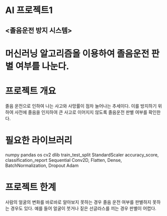 # AI 프로젝트1
## **<졸음운전 방지 시스템>**
# 머신러닝 알고리즘을 이용하여 졸음운전 판별 여부를 나눈다.

# 프로젝트 개요
졸음 운전으로 인하여 나는 사고와 사망률이 점차 늘어나는 추세이다. 이를 방지하기 위하여 사전에 졸음을 인지하여 큰 사고로 이어지지 않도록 졸음운전 판별 여부를 확인한다.

# 필요한 라이브러리
numpy
pandas
os
cv2
dlib
train_test_split
StandardScaler
accuracy_score, classification_report
Sequential
Conv2D, Flatten, Dense, BatchNormalization, Dropout
Adam

# 프로젝트 한계
사람의 얼굴의 변화를 바로바로 알아보지 못하는 경우 졸음 운전 여부를 판별하지 못하는 경우도 있다.
예를 들어 얼굴이 붓거나 짙은 선글라스를 끼는 경우 판별이 어렵다.
